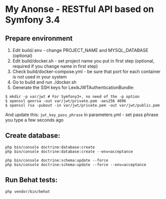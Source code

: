 My Anonse - RESTful API based on Symfony 3.4
=============

## Prepare environment
1. Edit build/.env - change PROJECT_NAME and MYSQL_DATABASE (optional)
2. Edit build/docker.sh - set project name you put in first step (optional, required if you change name in first step)
3. Check build/docker-compose.yml - be sure that port for each container is not used in your system
4. Go to build and run ./docker.sh 
4. Generate the SSH keys for LexikJWTAuthenticationBundle:

````
$ mkdir -p var/jwt # For Symfony3+, no need of the -p option
$ openssl genrsa -out var/jwt/private.pem -aes256 4096
$ openssl rsa -pubout -in var/jwt/private.pem -out var/jwt/public.pem
````
And update this: ``jwt_key_pass_phrase`` in parameters.yml - set pass phrase you type a few seconds ago

## Create database:
````
php bin/console doctrine:database:create
php bin/console doctrine:database:create --env=acceptance

php bin/console doctrine:schema:update --force
php bin/console doctrine:schema:update --force --env=acceptance
````

## Run Behat tests:
`php vendor/bin/behat`